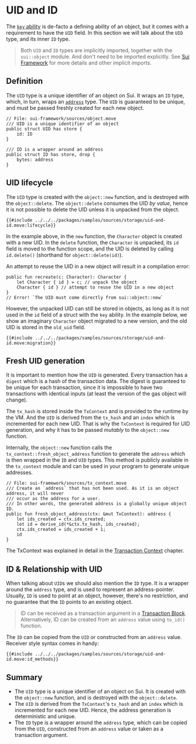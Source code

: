 # UID and ID

The [`key` ability](./key-ability.md) is de-facto a defining ability of an object, but it comes with
a requirement to have the `UID` field. In this section we will talk about the `UID` type, and its
inner `ID` type.

> Both `UID` and `ID` types are implicitly imported, together with the `sui::object` module. And
> don't need to be imported explicitly. See
> [Sui Framework](./../programmability/sui-framework.md#implicit-imports) for more details and other
> implicit imports.

## Definition

<!-- The `UID` type is defined in the `sui::object` module and is a wrapper around an `ID` which, in
turn, wraps the `address` type. The UIDs on Sui are guaranteed to be unique, and can't be reused
after the object was deleted. -->

The `UID` type is a unique identifier of an object on Sui. It wraps an `ID` type, which, in turn,
wraps an [`address`](./../move-basics/address.md) type. The `UID` is guaranteed to be unique, and
must be passed freshly created for each new object.

```move
// File: sui-framework/sources/object.move
/// UID is a unique identifier of an object
public struct UID has store {
    id: ID
}

/// ID is a wrapper around an address
public struct ID has store, drop {
    bytes: address
}
```

## UID lifecycle

The `UID` type is created with the `object::new` function, and is destroyed with the
`object::delete`. The `object::delete` consumes the UID _by value_, hence it is not possible to
delete the UID unless it is unpacked from the object.

```move
{{#include ../../../packages/samples/sources/storage/uid-and-id.move:lifecycle}}
```

In the example above, in the `new` function, the `Character` object is created with a new UID. In
the `delete` function, the `Character` is unpacked, its `id` field is moved to the function scope,
and the UID is deleted by calling `id.delete()` (shorthand for `object::delete(id)`).

An attempt to reuse the UID in a new object will result in a compilation error:

```move,fails
public fun recreate(c: Character): Character {
    let Character { id } = c; // unpack the object
    Character { id } // attempt to reuse the UID in a new object
}
// Error! `The UID must come directly from sui::object::new`
```

However, the unpacked UID can still be stored in objects, as long as it is not used in the `id`
field of a struct with the `key` ability. In the example below, we show an imaginary `Character`
object migrated to a new version, and the old UID is stored in the `old_uid` field.

```move
{{#include ../../../packages/samples/sources/storage/uid-and-id.move:migration}}
```

## Fresh UID generation

It is important to mention how the `UID` is generated. Every transaction has a `digest` which is a
hash of the transaction data. The digest is guaranteed to be unique for each transaction, since it
is impossible to have two transactions with identical inputs (at least the version of the gas object
will change).

The `tx_hash` is stored inside the `TxContext` and is provided to the runtime by the VM. And the
`UID` is derived from the `tx_hash` and an `index` which is incremented for each new UID. That is
why the `TxContext` is required for UID generation, and why it has to be passed _mutably_ to the
`object::new` function.

Internally, the `object::new` function calls the `tx_context::fresh_object_address` function to
generate the `address` which is then wrapped in the `ID` and `UID` types. This method is publicly
available in the `tx_context` module and can be used in your program to generate unique addresses.

```move
// File: sui-framework/sources/tx_context.move
/// Create an `address` that has not been used. As it is an object address, it will never
/// occur as the address for a user.
/// In other words, the generated address is a globally unique object ID.
public fun fresh_object_address(ctx: &mut TxContext): address {
    let ids_created = ctx.ids_created;
    let id = derive_id(*&ctx.tx_hash, ids_created);
    ctx.ids_created = ids_created + 1;
    id
}
```

The TxContext was explained in detail in the
[Transaction Context](./../storage/transaction-context.md) chapter.

<!--
## Deterministic UID generation

To illustrate that, let's write a simple test where we create two objects from the same context,
something that is impossible to do in a real-world scenario, but is useful for demonstration
purposes.

<div class="warning">

The example below intentionally makes the mistake of creating two objects from the same context.
This is not allowed in a real-world scenario, and should be carefully avoided in your test code.

</div>

```move
{{#include ../../../packages/samples/sources/storage/uid-and-id.move:uid-generation}}
```


In the example above, we show that the `UID` is derived from the `tx_hash`, and that the `UID` is
deterministically generated if the `tx_hash` and the `index` are the same. We also show, that the
next `UID` is different even with the same `tx_hash` due to the `index` being incremented.

-->

## ID & Relationship with UID

When talking about `UID`s we should also mention the `ID` type. It is a wrapper around the `address`
type, and is used to represent an address-pointer. Usually, `ID` is used to point at an object,
however, there's no restriction, and no guarantee that the `ID` points to an existing object.

> ID can be received as a transaction argument in a
> [Transaction Block](./../concepts/what-is-a-transaction.md). Alternatively, ID can be created from
> an `address` value using `to_id()` function.

The `ID` can be copied from the `UID` or constructed from an `address` value. Receiver style syntax
comes in handy:

```move
{{#include ../../../packages/samples/sources/storage/uid-and-id.move:id_methods}}
```

<!--
The `Pointer` type in the example below contains the `to` field with the type `ID`. The function
`new_pointer` takes the `ID` as an argument, and can be called in a transaction block - the
execution layer will automatically convert an `address` input to an `ID`.

```move
{{#include ../../../packages/samples/sources/storage/uid-and-id.move:using_id}}
```
-->

## Summary

- The `UID` type is a unique identifier of an object on Sui. It is created with the `object::new`
  function, and is destroyed with the `object::delete`.
- The `UID` is derived from the `TxContext`'s `tx_hash` and an `index` which is incremented for each
  new UID. Hence, the address generation is deterministic and unique.
- The `ID` type is a wrapper around the `address` type, which can be copied from the `UID`,
  constructed from an `address` value or taken as a transaction argument.
